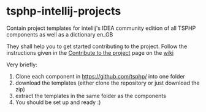 tsphp-intellij-projects
=======================

Contain project templates for intellij's IDEA community edition of all TSPHP components as well as a dictionary en_GB

They shall help you to get started contributing to the project. Follow the instructions given in the [Contribute to the project](http://tsphp.tutteli.ch/wiki/display/TSPHP/Contribute+to+the+project "Contribute to the project - wiki page") page on the [wiki](http://tsphp.tutteli.ch/wiki "TSPHP's wiki")

Very briefly:

1. Clone each component in https://github.com/tsphp/ into one folder 
2. download the templates (either clone the repository or just download the zip)
3. extract the templates in the same folder as the components
4. You should be set up and ready :)